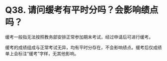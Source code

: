 # Q38. 请问缓考有平时分吗？会影响绩点吗？

缓考一般指无法按照教务部安排正常参加期末考试，经过申请后可进行缓考。

缓考的成绩组成与正常考试无异，均有平时分存在，不会影响绩点。缓考后仅成绩单上会标注“缓考”字样，无其他影响。
